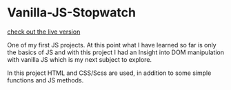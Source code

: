 # Vanilla-JS-Stopwatch
[check out the live version](https://time-is-running.netlify.app)

One of my first JS projects. At this point what I have learned so far is only the basics of JS and with this project I had an Insight into DOM manipulation with vanilla JS which is my next subject to explore.

In this project HTML and CSS/Scss are used, in addition to some simple functions and JS methods.
